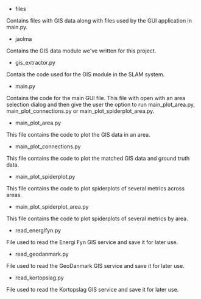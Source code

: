 - files

Contains files with GIS data along with files used by the GUI application in main.py.

- jaolma

Contains the GIS data module we've written for this project.

- gis_extractor.py

Contais the code used for the GIS module in the SLAM system.

- main.py

Contains the code for the main GUI file. This file with open with an area selection dialog and then give the user the option to run main_plot_area.py, main_plot_connections.py or main_plot_spiderplot_area.py.

- main_plot_area.py

This file contains the code to plot the GIS data in an area.

- main_plot_connections.py

This file contains the code to plot the matched GIS data and ground truth data.

- main_plot_spiderplot.py

This file contains the code to plot spiderplots of several metrics across areas.

- main_plot_spiderplot_area.py

This file contains the code to plot spiderplots of several metrics by area.

- read_energifyn.py

File used to read the Energi Fyn GIS service and save it for later use.

- read_geodanmark.py

File used to read the GeoDanmark GIS service and save it for later use.

- read_kortopslag.py

File used to read the Kortopslag GIS service and save it for later use.